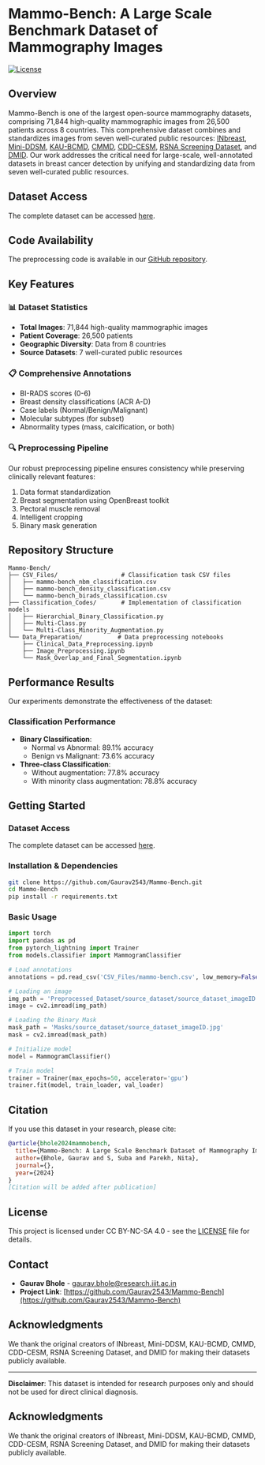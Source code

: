 # Mammo-Bench: A Large Scale Benchmark Dataset of Mammography Images

[![License](https://img.shields.io/badge/License-CC%20BY--NC--SA%204.0-lightgrey.svg)](https://creativecommons.org/licenses/by-nc-sa/4.0/)

## Overview
Mammo-Bench is one of the largest open-source mammography datasets, comprising 71,844 high-quality mammographic images from 26,500 patients across 8 countries. This comprehensive dataset combines and standardizes images from seven well-curated public resources: [INbreast](https://www.kaggle.com/datasets/ramanathansp20/inbreast-dataset), [Mini-DDSM](https://www.kaggle.com/datasets/cheddad/miniddsm2), [KAU-BCMD](https://www.kaggle.com/datasets/asmaasaad/king-abdulaziz-university-mammogram-dataset), [CMMD](https://www.cancerimagingarchive.net/collection/cmmd/), [CDD-CESM](https://www.cancerimagingarchive.net/collection/cdd-cesm/), [RSNA Screening Dataset](https://www.kaggle.com/competitions/rsna-breast-cancer-detection/data), and [DMID](https://figshare.com/articles/dataset/_b_Digital_mammography_Dataset_for_Breast_Cancer_Diagnosis_Research_DMID_b_DMID_rar/24522883). Our work addresses the critical need for large-scale, well-annotated datasets in breast cancer detection by unifying and standardizing data from seven well-curated public resources.

## Dataset Access
The complete dataset can be accessed [here](https://datafoundation.iiit.ac.in/dataset-versions/469a02c0-de8e-4827-bf8c-14003a46b507).

## Code Availability
The preprocessing code is available in our [GitHub repository](https://github.com/Gaurav2543/Mammo-Bench).

## Key Features

### 📊 Dataset Statistics
- **Total Images**: 71,844 high-quality mammographic images
- **Patient Coverage**: 26,500 patients
- **Geographic Diversity**: Data from 8 countries
- **Source Datasets**: 7 well-curated public resources

### 📋 Comprehensive Annotations
- BI-RADS scores (0-6)
- Breast density classifications (ACR A-D)
- Case labels (Normal/Benign/Malignant)
- Molecular subtypes (for subset)
- Abnormality types (mass, calcification, or both)

### 🔍 Preprocessing Pipeline
Our robust preprocessing pipeline ensures consistency while preserving clinically relevant features:
1. Data format standardization
2. Breast segmentation using OpenBreast toolkit
3. Pectoral muscle removal
4. Intelligent cropping
5. Binary mask generation

## Repository Structure
```
Mammo-Bench/
├── CSV_Files/                  # Classification task CSV files
│   ├── mammo-bench_nbm_classification.csv
│   ├── mammo-bench_density_classification.csv
│   └── mammo-bench_birads_classification.csv
├── Classification_Codes/       # Implementation of classification models
│   ├── Hierarchial_Binary_Classification.py
│   ├── Multi-Class.py
│   └── Multi-Class_Minority_Augmentation.py
└── Data_Preparation/          # Data preprocessing notebooks
    ├── Clinical_Data_Preprocessing.ipynb
    ├── Image_Preprocessing.ipynb
    └── Mask_Overlap_and_Final_Segmentation.ipynb
```

## Performance Results
Our experiments demonstrate the effectiveness of the dataset:

### Classification Performance
- **Binary Classification**:
  - Normal vs Abnormal: 89.1% accuracy
  - Benign vs Malignant: 73.6% accuracy
- **Three-class Classification**:
  - Without augmentation: 77.8% accuracy
  - With minority class augmentation: 78.8% accuracy

## Getting Started

### Dataset Access
The complete dataset can be accessed [here](https://datafoundation.iiit.ac.in/dataset-versions/469a02c0-de8e-4827-bf8c-14003a46b507).

### Installation & Dependencies
```bash
git clone https://github.com/Gaurav2543/Mammo-Bench.git
cd Mammo-Bench
pip install -r requirements.txt
```

### Basic Usage
```python
import torch
import pandas as pd
from pytorch_lightning import Trainer
from models.classifier import MammogramClassifier

# Load annotations
annotations = pd.read_csv('CSV_Files/mammo-bench.csv', low_memory=False)

# Loading an image
img_path = 'Preprocessed_Dataset/source_dataset/source_dataset_imageID.jpg'
image = cv2.imread(img_path)

# Loading the Binary Mask
mask_path = 'Masks/source_dataset/source_dataset_imageID.jpg'
mask = cv2.imread(mask_path)

# Initialize model
model = MammogramClassifier()

# Train model
trainer = Trainer(max_epochs=50, accelerator='gpu')
trainer.fit(model, train_loader, val_loader)
```

## Citation
If you use this dataset in your research, please cite:
```bibtex
@article{bhole2024mammobench,
  title={Mammo-Bench: A Large Scale Benchmark Dataset of Mammography Images},
  author={Bhole, Gaurav and S, Suba and Parekh, Nita},
  journal={},
  year={2024}
}
[Citation will be added after publication]
```

## License
This project is licensed under CC BY-NC-SA 4.0 - see the [LICENSE](LICENSE) file for details.

## Contact
- **Gaurav Bhole** - [gaurav.bhole@research.iiit.ac.in](mailto:gaurav.bhole@research.iiit.ac.in)
- **Project Link**: [https://github.com/Gaurav2543/Mammo-Bench](https://github.com/Gaurav2543/Mammo-Bench)

## Acknowledgments
We thank the original creators of INbreast, Mini-DDSM, KAU-BCMD, CMMD, CDD-CESM, RSNA Screening Dataset, and DMID for making their datasets publicly available.

---
**Disclaimer**: This dataset is intended for research purposes only and should not be used for direct clinical diagnosis.

## Acknowledgments
We thank the original creators of INbreast, Mini-DDSM, KAU-BCMD, CMMD, CDD-CESM, RSNA Screening Dataset, and DMID for making their datasets publicly available.

